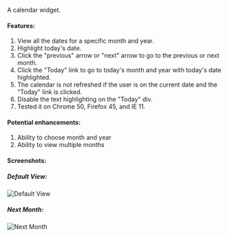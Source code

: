 A calendar widget.

#### Features:

1. View all the dates for a specific month and year.
2. Highlight today's date.
3. Click the "previous" arrow or "next" arrow to go to the previous or next month.
4. Click the "Today" link to go to today's month and year with today's date highlighted.
5. The calendar is not refreshed if the user is on the current date and the "Today" link is clicked.
6. Disable the text highlighting on the "Today" div.
7. Tested it on Chrome 50, Firefox 45, and IE 11.

#### Potential enhancements:

1. Ability to choose month and year
2. Ability to view multiple months

#### Screenshots:

##### Default View:
![Default View](http://ebongso.github.io/calendar-widget/screenshots/defaultView.png)

##### Next Month:
![Next Month](http://ebongso.github.io/calendar-widget/screenshots/nextMonthView.png)